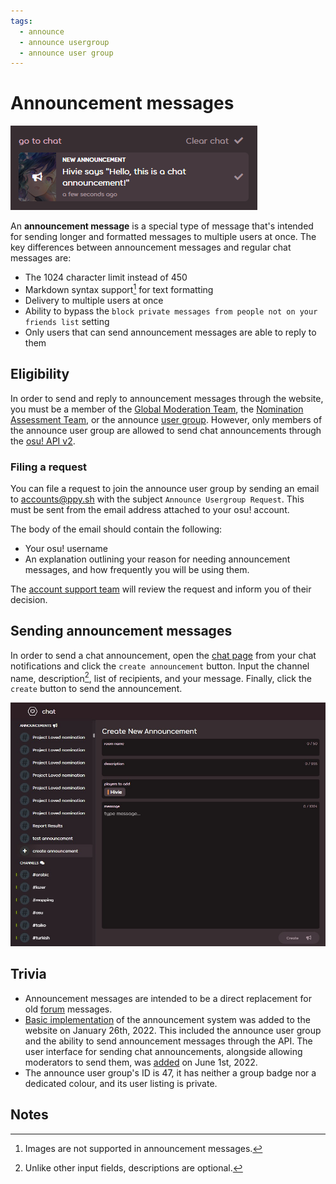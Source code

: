 ```yaml
---
tags:
  - announce
  - announce usergroup
  - announce user group
---
```


# Announcement messages

![Announcement notification](img/notification.jpg "An announcement message notification")

An **announcement message** is a special type of message that's intended for sending longer and formatted messages to multiple users at once. The key differences between announcement messages and regular chat messages are:

- The 1024 character limit instead of 450
- Markdown syntax support[^note-images] for text formatting
- Delivery to multiple users at once
- Ability to bypass the `block private messages from people not on your friends list` setting
- Only users that can send announcement messages are able to reply to them

## Eligibility

In order to send and reply to announcement messages through the website, you must be a member of the [Global Moderation Team](/wiki/People/Global_Moderation_Team), the [Nomination Assessment Team](/wiki/People/Nomination_Assessment_Team), or the announce [user group](/wiki/People/User_group). However, only members of the announce user group are allowed to send chat announcements through the [osu! API v2](https://docs.ppy.sh).

### Filing a request

You can file a request to join the announce user group by sending an email to [accounts@ppy.sh](mailto:accounts@ppy.sh) with the subject `Announce Usergroup Request`. This must be sent from the email address attached to your osu! account.

The body of the email should contain the following:

- Your osu! username
- An explanation outlining your reason for needing announcement messages, and how frequently you will be using them.

The [account support team](/wiki/People/Account_support_team) will review the request and inform you of their decision.

## Sending announcement messages

In order to send a chat announcement, open the [chat page](https://osu.ppy.sh/community/chat) from your chat notifications and click the `create announcement` button. Input the channel name, description[^note-desc], list of recipients, and your message. Finally, click the `create` button to send the announcement.

![Announcement creation page](img/page.jpg "The announcement creation page")

## Trivia

- Announcement messages are intended to be a direct replacement for old [forum](/wiki/Community/Forum) messages.
- [Basic implementation](https://github.com/ppy/osu-web/pull/8418) of the announcement system was added to the website on January 26th, 2022. This included the announce user group and the ability to send announcement messages through the API. The user interface for sending chat announcements, alongside allowing moderators to send them, was [added](https://github.com/ppy/osu-web/pull/8747) on June 1st, 2022.
- The announce user group's ID is 47, it has neither a group badge nor a dedicated colour, and its user listing is private.

## Notes

[^note-images]: Images are not supported in announcement messages.
[^note-desc]: Unlike other input fields, descriptions are optional.
